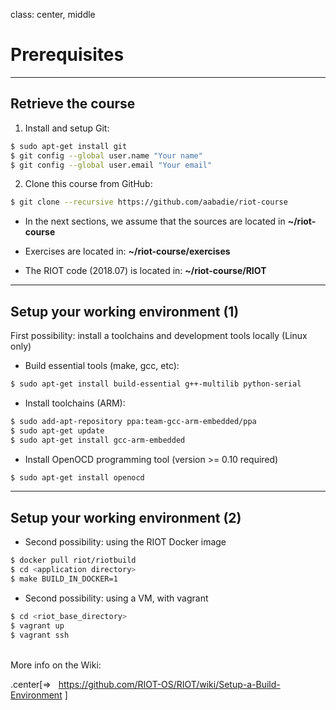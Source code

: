 class: center, middle

# Prerequisites

---

## Retrieve the course

1. Install and setup Git:
```sh
$ sudo apt-get install git
$ git config --global user.name "Your name"
$ git config --global user.email "Your email"
```
2. Clone this course from GitHub:
```sh
$ git clone --recursive https://github.com/aabadie/riot-course
```

- In the next sections, we assume that the sources are located in
**~/riot-course**

- Exercises are located in: **~/riot-course/exercises**

- The RIOT code (2018.07) is located in: **~/riot-course/RIOT**

---

## Setup your working environment (1)

First possibility: install a toolchains and development tools locally (Linux only)

- Build essential tools (make, gcc, etc):
```sh
$ sudo apt-get install build-essential g++-multilib python-serial
```
- Install toolchains (ARM):
```sh
$ sudo add-apt-repository ppa:team-gcc-arm-embedded/ppa
$ sudo apt-get update
$ sudo apt-get install gcc-arm-embedded
```
- Install OpenOCD programming tool (version >= 0.10 required)
```sh
$ sudo apt-get install openocd
```

---

## Setup your working environment (2)

- Second possibility: using the RIOT Docker image
```sh
$ docker pull riot/riotbuild
$ cd <application directory>
$ make BUILD_IN_DOCKER=1
```

- Second possibility: using a VM, with vagrant
```sh
$ cd <riot_base_directory>
$ vagrant up
$ vagrant ssh
```

<br>
More info on the Wiki:

.center[&#x21d2; &nbsp;&nbsp;https://github.com/RIOT-OS/RIOT/wiki/Setup-a-Build-Environment
]
